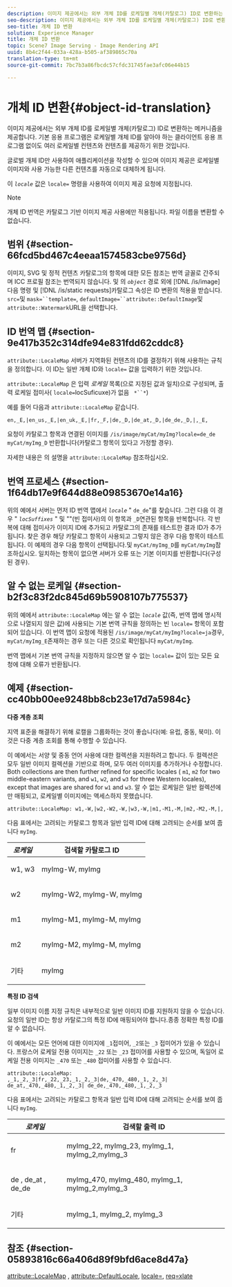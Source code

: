 ```yaml
---
description: 이미지 제공에서는 외부 개체 ID를 로케일별 개체(카탈로그) ID로 변환하는 메커니즘을 제공합니다. 기본 응용 프로그램은 로케일별 개체 ID를 알아야 하는 클라이언트 응용 프로그램 없이도 여러 로케일별 컨텐츠와 컨텐츠를 제공하기 위한 것입니다.
seo-description: 이미지 제공에서는 외부 개체 ID를 로케일별 개체(카탈로그) ID로 변환하는 메커니즘을 제공합니다. 기본 응용 프로그램은 로케일별 개체 ID를 알아야 하는 클라이언트 응용 프로그램 없이도 여러 로케일별 컨텐츠와 컨텐츠를 제공하기 위한 것입니다.
seo-title: 개체 ID 변환
solution: Experience Manager
title: 개체 ID 변환
topic: Scene7 Image Serving - Image Rendering API
uuid: 8b4c2f44-033a-428a-b505-af389865c70a
translation-type: tm+mt
source-git-commit: 7bc7b3a86fbcdc57cfdc31745fae3afc06e44b15

---
```



# 개체 ID 변환{#object-id-translation}

이미지 제공에서는 외부 개체 ID를 로케일별 개체(카탈로그) ID로 변환하는 메커니즘을 제공합니다. 기본 응용 프로그램은 로케일별 개체 ID를 알아야 하는 클라이언트 응용 프로그램 없이도 여러 로케일별 컨텐츠와 컨텐츠를 제공하기 위한 것입니다.

글로벌 개체 ID만 사용하여 애플리케이션을 작성할 수 있으며 이미지 제공은 로케일별 이미지와 사용 가능한 다른 컨텐츠를 자동으로 대체하게 됩니다.

이 *`locale`* 값은 `locale=` 명령을 사용하여 이미지 제공 요청에 지정됩니다.

>[!NOTE]
>
>개체 ID 번역은 카탈로그 기반 이미지 제공 사용에만 적용됩니다. 파일 이름을 변환할 수 없습니다.

## 범위 {#section-66fcd5bd467c4eeaa1574583cbe9756d}

이미지, SVG 및 정적 컨텐츠 카탈로그의 항목에 대한 모든 참조는 번역 글꼴로 간주되며 ICC 프로필 참조는 번역되지 않습니다. 및 의 *`object`* 경로 외에 [!DNL /is/image] 다음 명령 및 [!DNL /is/static requests]카탈로그 속성은 ID 변환의 적용을 받습니다. `src=`및 `mask=``template=`, `defaultImage=``attribute::DefaultImage`및 `attribute::Watermark`URL을 선택합니다.

## ID 번역 맵 {#section-9e417b352c314dfe94e831fdd62cddc8}

`attribute::LocaleMap` 서버가 지역화된 컨텐츠의 ID를 결정하기 위해 사용하는 규칙을 정의합니다. 이 ID는 일반 개체 ID와 `locale=` 값을 입력하기 위한 것입니다.

`attribute::LocaleMap` 은 입력 *로케일* 목록(으로 지정된 값과 일치)으로 구성되며, 출력 로케일 접미사( `locale=`locSuficuxe)가 없음 ` *``*`)

예를 들어 다음과 `attribute::LocaleMap` 같습니다.

`en,_E,|en_us,_E,|en_uk,_E,|fr,_F,|de,_D,|de_at,_D,|de_de,_D,|,_E,`

요청이 카탈로그 항목과 연결된 이미지를 `/is/image/myCat/myImg?locale=de_de` `myCat/myImg_D` 반환합니다(카탈로그 항목이 있다고 가정할 경우).

자세한 내용은 의 설명을 `attribute::LocaleMap` 참조하십시오.

## 번역 프로세스 {#section-1f64db17e9f644d88e09853670e14a16}

위의 예에서 서버는 먼저 ID 번역 맵에서 *`locale`* &quot; `de_de`&quot;를 찾습니다. 그런 다음 이 경우 &quot; *`locSuffixes`* &quot; 및 &quot;&quot;(빈 접미사)의 이 항목과 `_D`연관된 항목을 반복합니다. 각 반복에 대해 접미사가 이미지 ID에 추가되고 카탈로그의 존재를 테스트한 결과 ID가 추가됩니다. 찾은 경우 해당 카탈로그 항목이 사용되고 그렇지 않은 경우 다음 항목이 테스트됩니다. 이 예제의 경우 다음 항목이 선택됩니다.및 `myCat/myImg_D`를 `myCat/myImg`참조하십시오. 일치하는 항목이 없으면 서버가 오류 또는 기본 이미지를 반환합니다(구성된 경우).

## 알 수 없는 로케일 {#section-b2f3c83f2dc845d69b5908107b775537}

위의 예에서 `attribute::LocaleMap` 에는 알 수 없는 *`locale`* 값(즉, 번역 맵에 명시적으로 나열되지 않은 값)에 사용되는 기본 번역 규칙을 정의하는 빈 `locale=` 항목이 포함되어 있습니다. 이 번역 맵이 요청에 적용된 `/is/image/myCat/myImg?locale=ja`경우, `myCat/myImg_E`존재하는 경우 또는 다른 것으로 확인됩니다 `myCat/myImg`.

번역 맵에서 기본 번역 규칙을 지정하지 않으면 알 수 없는 `locale=` 값이 있는 모든 요청에 대해 오류가 반환됩니다.

## 예제 {#section-cc40bb00ee9248bb8cb23e17d7a5984c}

**다중 계층 조회**

지역 표준을 해결하기 위해 로캘을 그룹화하는 것이 좋습니다(예: 유럽, 중동, 북미). 이것은 다중 계층 조회를 통해 수행할 수 있습니다.

이 예에서는 서양 및 중동 언어 사용에 대한 컬렉션을 지원하려고 합니다. 두 컬렉션은 모두 일반 이미지 컬렉션을 기반으로 하며, 모두 여러 이미지를 추가하거나 수정합니다. Both collections are then further refined for specific locales ( `m1`, `m2` for two middle-eastern variants, and `w1`, `w2`, and `w3` for three Western locales), except that images are shared for `w1` and `w3`. 알 수 없는 로케일은 일반 컬렉션에만 매핑되고, 로케일별 이미지에는 액세스하지 못했습니다.

`attribute::LocaleMap: w1,-W,|w2,-W2,-W,|w3,-W,|m1,-M1,-M,|m2,-M2,-M,|,`

다음 표에서는 고려되는 카탈로그 항목과 일반 입력 ID에 대해 고려되는 순서를 보여 줍니다 `myImg`.

<table id="table_97EB13E3DB9B48D3A4184D5ECC8E9F86"> 
 <thead> 
  <tr> 
   <th class="entry"> <b> <i>로케일</i> </b> </th> 
   <th class="entry"> <b>검색할 카탈로그 ID</b> </th> 
  </tr> 
 </thead>
 <tbody> 
  <tr> 
   <td> <p> <span class="codeph"> w1, w3 </span> </p> </td> 
   <td> <p> <span class="codeph"> myImg-W, myImg </span> </p> </td> 
  </tr> 
  <tr> 
   <td> <p> <span class="codeph"> w2 </span> </p> </td> 
   <td> <p> <span class="codeph"> myImg-W2, myImg-W, myImg </span> </p> </td> 
  </tr> 
  <tr> 
   <td> <p> <span class="codeph"> m1 </span> </p> </td> 
   <td> <p> <span class="codeph"> myImg-M1, myImg-M, myImg </span> </p> </td> 
  </tr> 
  <tr> 
   <td> <p> <span class="codeph"> m2 </span> </p> </td> 
   <td> <p> <span class="codeph"> myImg-M2, myImg-M, myImg </span> </p> </td> 
  </tr> 
  <tr> 
   <td> <p>기타 </p> </td> 
   <td> <p> <span class="codeph"> myImg </span> </p> </td> 
  </tr> 
 </tbody> 
</table>

**특정 ID 검색**

일부 이미지 이름 지정 규칙은 내부적으로 일반 이미지 ID를 지원하지 않을 수 있습니다. 요청의 일반 ID는 항상 카탈로그의 특정 ID에 매핑되어야 합니다.종종 정확한 특정 ID를 알 수 없습니다.

이 예에서는 모든 언어에 대한 이미지에 `_1`접미어, `_2`또는 `_3` 접미어가 있을 수 있습니다. 프랑스어 로케일 전용 이미지는 `_22` 또는 `_23` 접미어를 사용할 수 있으며, 독일어 로케일 전용 이미지는 `_470` 또는 `_480` 접미어를 사용할 수 있습니다.

`attribute::LocaleMap: ,_1,_2,_3|fr,_22,_23,_1,_2,_3|de,_470,_480,_1,_2,_3| de_at,_470,_480,_1,_2,_3| de_de,_470,_480,_1,_2,_3`

다음 표에서는 고려되는 카탈로그 항목과 일반 입력 ID에 대해 고려되는 순서를 보여 줍니다 `myImg`.

<table id="table_A7EE4AA0F1C24284B83CC4B40622D24F"> 
 <thead> 
  <tr> 
   <th class="entry"> <b> <i>로케일</i> </b> </th> 
   <th class="entry"> <b>검색할 출력 ID</b> </th> 
  </tr> 
 </thead>
 <tbody> 
  <tr> 
   <td> <p> <span class="codeph"> fr </span> </p> </td> 
   <td> <p> <span class="codeph"> myImg_22, myImg_23, myImg_1, myImg_2,myImg_3 </span> </p> </td> 
  </tr> 
  <tr> 
   <td> <p> <span class="codeph"> de </span>, <span class="codeph"> de_at </span>, <span class="codeph"> de_de </span> </p> </td> 
   <td> <p> <span class="codeph"> myImg_470, myImg_480, myImg_1, myImg_2,myImg_3 </span> </p> </td> 
  </tr> 
  <tr> 
   <td> <p>기타 </p> </td> 
   <td> <p> <span class="codeph"> myImg_1, myImg_2, myImg_3 </span> </p> </td> 
  </tr> 
 </tbody> 
</table>

## 참조 {#section-05893816c66a406d89f9bfd6ace8d47a}

[attribute::LocaleMap](../../../../../is-api/image-catalog/image-serving-api-ref/c-image-catalog-reference/c-attributes-reference/r-localemap.md#reference-49bbf598f8ea47c3a563755cef306318) , [attribute::DefaultLocale](../../../../../is-api/image-catalog/image-serving-api-ref/c-image-catalog-reference/c-attributes-reference/r-defaultlocale.md#reference-69462ad9923f464f80c2c012342a6b6b), [locale=](../../../../../is-api/http-ref/image-serving-api-ref/c-http-protocol-reference/c-command-reference/r-locale.md#reference-8a846b2fbc004a12821b956ed3b25cfb), [req=xlate](../../../../../is-api/http-ref/image-serving-api-ref/c-http-protocol-reference/c-command-reference/r-req/r-req.md#reference-907cdb4a97034db7ad94695f25552e76)

